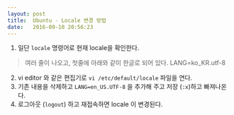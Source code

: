 ```yaml
---
layout: post
title:  Ubuntu - Locale 변경 방법
date:   2016-09-10 20:56:23
---
```


1. 일단 `locale` 명령어로 현재 locale을 확인한다.

> 여러 줄이 나오고, 첫줄에 아래와 같이 한글로 되어 있다.
> LANG=ko_KR.utf-8

2. vi editor 와 같은 편집기로 `vi /etc/default/locale` 파일을 연다.
3. 기존 내용을 삭제하고 `LANG=en_US.UTF-8` 을 추가해 주고 저장 (`:x`)하고 빠져나온다.
4. 로그아웃 (`logout`) 하고 재접속하면 locale 이 변경된다.
